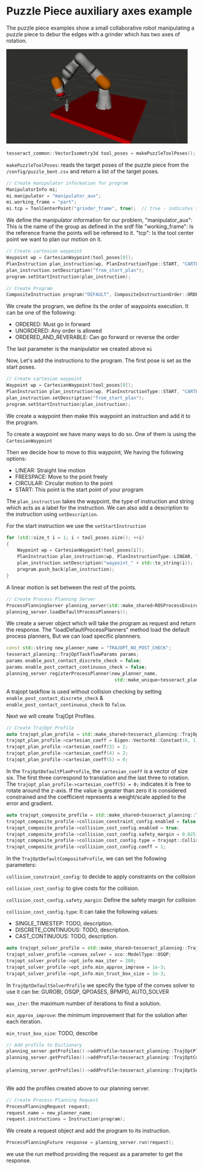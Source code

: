 # Puzzle Piece auxiliary axes example

The puzzle piece examples show a small collaborative robot manipulating a puzzle piece to debur the edges with a grinder which has two axes of rotation.

![Puzzle piece](https://github.com/ros-industrial-consortium/trajopt_ros/blob/master/gh_pages/_static/example_gifs/puzzle_piece_with_positioner.gif)

```cpp
tesseract_common::VectorIsometry3d tool_poses = makePuzzleToolPoses();
```

`makePuzzleToolPoses`: reads the target poses of the puzzle piece from the
`/config/puzzle_bent.csv` and return a list of the target poses.

```cpp
// Create manipulator information for program
ManipulatorInfo mi;
mi.manipulator = "manipulator_aux";
mi.working_frame = "part";
mi.tcp = ToolCenterPoint("grinder_frame", true);  // true - indicates this is an external TCP
```

We define the manipulator information for our problem, 
"manipulator_aux": This is the name of the group as defined in the srdf file
"working_frame": Is the reference frame the points will be refereed to it.
"tcp": Is the tool center point we want to plan our motion on it.

```cpp
// Create cartesian waypoint
Waypoint wp = CartesianWaypoint(tool_poses[0]);
PlanInstruction plan_instruction(wp, PlanInstructionType::START, "CARTESIAN");
plan_instruction.setDescription("from_start_plan");
program.setStartInstruction(plan_instruction);
```

```cpp
// Create Program
CompositeInstruction program("DEFAULT", CompositeInstructionOrder::ORDERED, mi);
```

We create the program, we define its the order of waypoints execution. It can be one of the following:

* ORDERED: Must go in forward
* UNORDERED: Any order is allowed
* ORDERED_AND_REVERABLE: Can go forward or reverse the order

The last parameter is the manipulator we created above `mi`

Now, Let's add the instructions to the program.
The first pose is set as the start poses.

```cpp
// Create cartesian waypoint
Waypoint wp = CartesianWaypoint(tool_poses[0]);
PlanInstruction plan_instruction(wp, PlanInstructionType::START, "CARTESIAN");
plan_instruction.setDescription("from_start_plan");
program.setStartInstruction(plan_instruction);
```

We create a waypoint then make this waypoint an instruction and add it to the program.

To create a waypoint we have many ways to do so. One of them is using the `CartesianWaypoint`

Then we decide how to move to this waypoint, We having the following options:

* LINEAR: Straight line motion
* FREESPACE: Move to the point freely
* CIRCULAR: Circular motion to the point
* START: This point is the start point of your program

The `plan_instruction` takes the waypoint, the type of instruction and string which acts as a label for the instruction. We can also add a description to the instruction using `setDescription`.

For the start instruction we use the `setStartInstruction`

```cpp
for (std::size_t i = 1; i < tool_poses.size(); ++i)
{
    Waypoint wp = CartesianWaypoint(tool_poses[i]);
    PlanInstruction plan_instruction(wp, PlanInstructionType::LINEAR, "CARTESIAN");
    plan_instruction.setDescription("waypoint_" + std::to_string(i));
    program.push_back(plan_instruction);
}
```

A linear motion is set between the rest of the points.

```cpp
// Create Process Planning Server
ProcessPlanningServer planning_server(std::make_shared<ROSProcessEnvironmentCache>(monitor_), 5);
planning_server.loadDefaultProcessPlanners();
```

We create a server object which will take the program as request and return the response.
The "loadDefaultProcessPlanners" method load the default process planners, But we can load specific plannners.

```cpp
const std::string new_planner_name = "TRAJOPT_NO_POST_CHECK";
tesseract_planning::TrajOptTaskflowParams params;
params.enable_post_contact_discrete_check = false;
params.enable_post_contact_continuous_check = false;
planning_server.registerProcessPlanner(new_planner_name,
                                        std::make_unique<tesseract_planning::TrajOptTaskflow>(params));
```

A trajopt taskflow is used without collision checking by setting
`enable_post_contact_discrete_check` & `enable_post_contact_continuous_check` to `false`.

Next we will create TrajOpt Profiles.

```cpp
// Create TrajOpt Profile
auto trajopt_plan_profile = std::make_shared<tesseract_planning::TrajOptDefaultPlanProfile>();
trajopt_plan_profile->cartesian_coeff = Eigen::VectorXd::Constant(6, 1, 5);
trajopt_plan_profile->cartesian_coeff(3) = 2;
trajopt_plan_profile->cartesian_coeff(4) = 2;
trajopt_plan_profile->cartesian_coeff(5) = 0;
```

In the `TrajOptDefaultPlanProfile`, the `cartesian_coeff` is a vector of size six.
The first three correspond to translation and the last three to rotation.
The `trajopt_plan_profile->cartesian_coeff(5) = 0;` indicates it is free to rotate around the z-axis.
If the value is greater than zero it is considered constrained and the coefficient represents a
weight/scale applied to the error and gradient.

```cpp
auto trajopt_composite_profile = std::make_shared<tesseract_planning::TrajOptDefaultCompositeProfile>();
trajopt_composite_profile->collision_constraint_config.enabled = false;
trajopt_composite_profile->collision_cost_config.enabled = true;
trajopt_composite_profile->collision_cost_config.safety_margin = 0.025;
trajopt_composite_profile->collision_cost_config.type = trajopt::CollisionEvaluatorType::SINGLE_TIMESTEP;
trajopt_composite_profile->collision_cost_config.coeff = 1;
```

In the `TrajOptDefaultCompositeProfile`, we can set the following parameters:

`collision_constraint_config`: to decide to apply constraints on the collision

`collision_cost_config`: to give costs for the collision.

`collision_cost_config.safety_margin`: Define the safety margin for collision

`collision_cost_config.type`: It can take the following values:

* SINGLE_TIMESTEP: TODO, description.
* DISCRETE_CONTINUOUS: TODO, description.
* CAST_CONTINUOUS: TODO, description.

```cpp
auto trajopt_solver_profile = std::make_shared<tesseract_planning::TrajOptDefaultSolverProfile>();
trajopt_solver_profile->convex_solver = sco::ModelType::OSQP;
trajopt_solver_profile->opt_info.max_iter = 200;
trajopt_solver_profile->opt_info.min_approx_improve = 1e-3;
trajopt_solver_profile->opt_info.min_trust_box_size = 1e-3;
```

In `TrajOptDefaultSolverProfile` we specify the type of the convex solver to use it can be:
GUROBI, OSQP, QPOASES, BPMPD, AUTO_SOLVER

`max_iter`: the maximum number of iterations to find a solution.

`min_approx_improve`: the minimum improvement that for the solution after each iteration.

`min_trust_box_size`: TODO, describe

```cpp
// Add profile to Dictionary
planning_server.getProfiles()->addProfile<tesseract_planning::TrajOptPlanProfile>("CARTESIAN",          trajopt_plan_profile);
planning_server.getProfiles()->addProfile<tesseract_planning::TrajOptCompositeProfile>("DEFAULT",
                                                                                        trajopt_composite_profile);
planning_server.getProfiles()->addProfile<tesseract_planning::TrajOptSolverProfile>("DEFAULT",
                                                                                    trajopt_solver_profile);
```

We add the profiles created above to our planning server.

```cpp
// Create Process Planning Request
ProcessPlanningRequest request;
request.name = new_planner_name;
request.instructions = Instruction(program);
```

We create a request object and add the program to its instruction.

```cpp
ProcessPlanningFuture response = planning_server.run(request);
```

we use the run method providing the request as a parameter to get the response.

